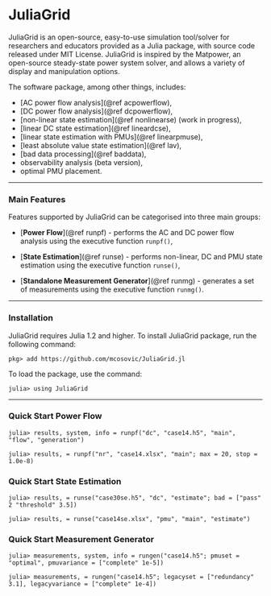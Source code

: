 JuliaGrid
=============

JuliaGrid is an open-source, easy-to-use simulation tool/solver for researchers and educators provided as a Julia package, with source code released under MIT License. JuliaGrid is inspired by the Matpower, an open-source steady-state power system solver,  and allows a variety of display and manipulation options.

The software package, among other things, includes:
 - [AC power flow analysis](@ref acpowerflow),
 - [DC power flow analysis](@ref dcpowerflow),
 - [non-linear state estimation](@ref nonlinearse) (work in progress),
 - [linear DC state estimation](@ref lineardcse),
 - [linear state estimation with PMUs](@ref linearpmuse),
 - [least absolute value state estimation](@ref lav),
 - [bad data processing](@ref baddata),
 - observability analysis (beta version),
 - optimal PMU placement.
---

### Main Features
Features supported by JuliaGrid can be categorised into three main groups:
 - [**Power Flow**](@ref runpf) - performs the AC and DC power flow analysis using the executive function `runpf()`,

 - [**State Estimation**](@ref runse) - performs non-linear, DC and PMU state estimation using the executive function `runse()`,

 - [**Standalone Measurement Generator**](@ref runmg) - generates a set of measurements using the executive function `runmg()`.
---

### Installation
JuliaGrid requires Julia 1.2 and higher. To install JuliaGrid package, run the following command:
```julia-repl
pkg> add https://github.com/mcosovic/JuliaGrid.jl
```

To load the package, use the command:
```julia-repl
julia> using JuliaGrid
```
---

###  Quick Start Power Flow
```julia-repl
julia> results, system, info = runpf("dc", "case14.h5", "main", "flow", "generation")
```
```julia-repl
julia> results, = runpf("nr", "case14.xlsx", "main"; max = 20, stop = 1.0e-8)
```

###  Quick Start State Estimation
```julia-repl
julia> results, = runse("case30se.h5", "dc", "estimate"; bad = ["pass" 2 "threshold" 3.5])
```
```julia-repl
julia> results, = runse("case14se.xlsx", "pmu", "main", "estimate")
```

###  Quick Start Measurement Generator
```julia-repl
julia> measurements, system, info = rungen("case14.h5"; pmuset = "optimal", pmuvariance = ["complete" 1e-5])
```
```julia-repl
julia> measurements, = rungen("case14.h5"; legacyset = ["redundancy" 3.1], legacyvariance = ["complete" 1e-4])
```
